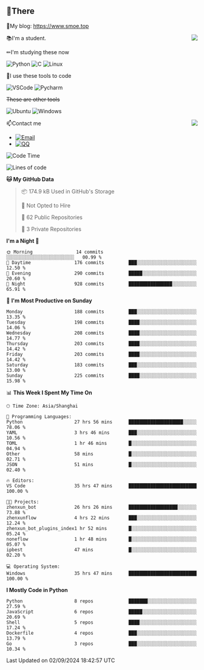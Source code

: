 
## 👏There

📰My blog: https://www.smoe.top

<img align="right" src="https://github-readme-stats.vercel.app/api/top-langs/?username=AkashiCoin"/>


📚I'm a student.

✏I'm studying these now

![Python](https://img.shields.io/badge/-Python-blue?style=flat-square&logo=Python&logoColor=fff)
![C](https://img.shields.io/badge/-C-585858?style=flat-square&logo=C&logoColor=fff)
![Linux](https://img.shields.io/badge/-Linux-black?style=flat-square&logo=Linux&logoColor=fff)

🔨I use these tools to code

![VSCode](https://img.shields.io/badge/-VSCode-blue?style=flat-square&logo=visualstudiocode&logoColor=fff)
![Pycharm](https://img.shields.io/badge/-Pycharm-green?style=flat-square&logo=pycharm&logoColor=fff)

 ~~These are other tools~~

![Ubuntu](https://img.shields.io/badge/-Ubuntu-orange?style=flat-square&logo=Ubuntu&logoColor=fff)
![Windows](https://img.shields.io/badge/-Windows-blue?style=flat-square&logo=Windows&logoColor=fff)

<img align="right" src="https://github-readme-stats.vercel.app/api?username=AkashiCoin" />


📫Contact me

* [![Email](https://img.shields.io/badge/Email-l1040186796@gmail.com-1?style=social&logoColor=fff)](mailto:l1040186796@gmail.com)
* [![QQ](https://img.shields.io/badge/QQ-1040186796-1?style=social&logoColor=fff)](tencent://AddContact/?fromId=45&fromSubId=1&subcmd=all&uin=1040186796&website=www.oicqzone.com)

<!--START_SECTION:waka-->
![Code Time](http://img.shields.io/badge/Code%20Time-1%2C258%20hrs%2028%20mins-blue)

![Lines of code](https://img.shields.io/badge/From%20Hello%20World%20I%27ve%20Written-291.5%20thousand%20lines%20of%20code-blue)

**🐱 My GitHub Data** 

> 📦 174.9 kB Used in GitHub's Storage 
 > 
> 🚫 Not Opted to Hire
 > 
> 📜 62 Public Repositories 
 > 
> 🔑 3 Private Repositories 
 > 
**I'm a Night 🦉** 

```text
🌞 Morning                14 commits          ░░░░░░░░░░░░░░░░░░░░░░░░░   00.99 % 
🌆 Daytime                176 commits         ███░░░░░░░░░░░░░░░░░░░░░░   12.50 % 
🌃 Evening                290 commits         █████░░░░░░░░░░░░░░░░░░░░   20.60 % 
🌙 Night                  928 commits         ████████████████░░░░░░░░░   65.91 % 
```
📅 **I'm Most Productive on Sunday** 

```text
Monday                   188 commits         ███░░░░░░░░░░░░░░░░░░░░░░   13.35 % 
Tuesday                  198 commits         ████░░░░░░░░░░░░░░░░░░░░░   14.06 % 
Wednesday                208 commits         ████░░░░░░░░░░░░░░░░░░░░░   14.77 % 
Thursday                 203 commits         ████░░░░░░░░░░░░░░░░░░░░░   14.42 % 
Friday                   203 commits         ████░░░░░░░░░░░░░░░░░░░░░   14.42 % 
Saturday                 183 commits         ███░░░░░░░░░░░░░░░░░░░░░░   13.00 % 
Sunday                   225 commits         ████░░░░░░░░░░░░░░░░░░░░░   15.98 % 
```


📊 **This Week I Spent My Time On** 

```text
🕑︎ Time Zone: Asia/Shanghai

💬 Programming Languages: 
Python                   27 hrs 56 mins      ████████████████████░░░░░   78.06 % 
YAML                     3 hrs 46 mins       ███░░░░░░░░░░░░░░░░░░░░░░   10.56 % 
TOML                     1 hr 46 mins        █░░░░░░░░░░░░░░░░░░░░░░░░   04.94 % 
Other                    58 mins             █░░░░░░░░░░░░░░░░░░░░░░░░   02.71 % 
JSON                     51 mins             █░░░░░░░░░░░░░░░░░░░░░░░░   02.40 % 

🔥 Editors: 
VS Code                  35 hrs 47 mins      █████████████████████████   100.00 % 

🐱‍💻 Projects: 
zhenxun_bot              26 hrs 26 mins      ██████████████████░░░░░░░   73.88 % 
zhenxunflow              4 hrs 22 mins       ███░░░░░░░░░░░░░░░░░░░░░░   12.24 % 
zhenxun_bot_plugins_index1 hr 52 mins        █░░░░░░░░░░░░░░░░░░░░░░░░   05.24 % 
noneflow                 1 hr 48 mins        █░░░░░░░░░░░░░░░░░░░░░░░░   05.07 % 
ipbest                   47 mins             █░░░░░░░░░░░░░░░░░░░░░░░░   02.20 % 

💻 Operating System: 
Windows                  35 hrs 47 mins      █████████████████████████   100.00 % 
```

**I Mostly Code in Python** 

```text
Python                   8 repos             ███████░░░░░░░░░░░░░░░░░░   27.59 % 
JavaScript               6 repos             █████░░░░░░░░░░░░░░░░░░░░   20.69 % 
Shell                    5 repos             ████░░░░░░░░░░░░░░░░░░░░░   17.24 % 
Dockerfile               4 repos             ███░░░░░░░░░░░░░░░░░░░░░░   13.79 % 
Go                       3 repos             ███░░░░░░░░░░░░░░░░░░░░░░   10.34 % 
```




 Last Updated on 02/09/2024 18:42:57 UTC
<!--END_SECTION:waka-->
